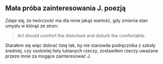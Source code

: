 ## Mała próba zainteresowania J. poezją

Zdaje się, że twórczość ma dla mnie jakąś wartość, gdy zmienia stan umysłu w którąś ze stron:
> Art should comfort the disturbed and disturb the comfortable.

Starałem się więc dobrać listę tak, by nie stanowiła podręcznika z szkoły średniej, czy osobistej listy lubianych rzeczy, zostawiłem rzeczy uważane przeze mnie za mogące zainteresować J.

